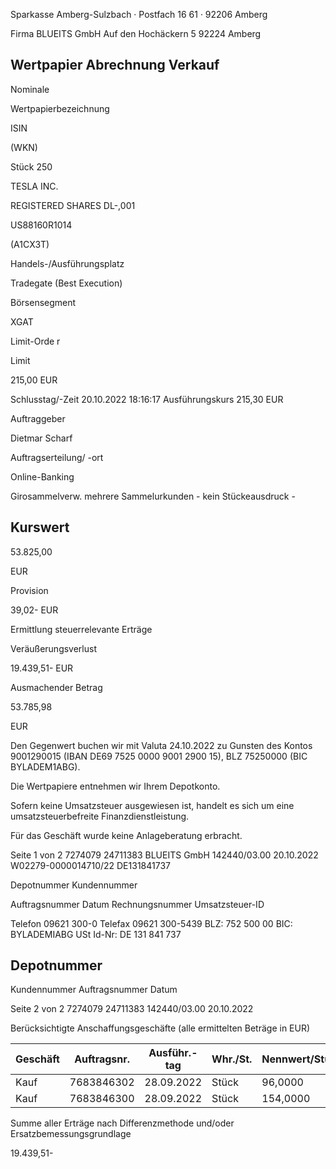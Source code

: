 <!-- image -->

Sparkasse Amberg-Sulzbach · Postfach 16 61 · 92206 Amberg

Firma BLUEITS GmbH Auf den Hochäckern 5 92224 Amberg

## Wertpapier Abrechnung Verkauf

Nominale

Wertpapierbezeichnung

ISIN

(WKN)

Stück 250

TESLA INC.

REGISTERED SHARES DL-,001

US88160R1014

(A1CX3T)

Handels-/Ausführungsplatz

Tradegate (Best Execution)

Börsensegment

XGAT

Limit-Orde r

Limit

215,00 EUR

Schlusstag/-Zeit 20.10.2022 18:16:17 Ausführungskurs 215,30 EUR

Auftraggeber

Dietmar Scharf

Auftragserteilung/ -ort

Online-Banking

Girosammelverw. mehrere Sammelurkunden - kein Stückeausdruck -

## Kurswert

53.825,00

EUR

Provision

39,02- EUR

Ermittlung steuerrelevante Erträge

Veräußerungsverlust

19.439,51- EUR

Ausmachender Betrag

53.785,98

EUR

Den Gegenwert buchen wir mit Valuta 24.10.2022 zu Gunsten des Kontos 9001290015 (IBAN DE69 7525 0000 9001 2900 15), BLZ 75250000 (BIC BYLADEM1ABG).

Die Wertpapiere entnehmen wir Ihrem Depotkonto.

Sofern keine Umsatzsteuer ausgewiesen ist, handelt es sich um eine umsatzsteuerbefreite Finanzdienstleistung.

Für das Geschäft wurde keine Anlageberatung erbracht.

Seite 1 von 2 7274079 24711383 BLUEITS GmbH 142440/03.00 20.10.2022 W02279-0000014710/22 DE131841737

Depotnummer Kundennummer

Auftragsnummer Datum Rechnungsnummer Umsatzsteuer-ID

Telefon 09621 300-0 Telefax 09621 300-5439 BLZ: 752 500 00 BIC: BYLADEMIABG USt Id-Nr: DE 131 841 737

<!-- image -->

## Depotnummer

Kundennummer Auftragsnummer Datum

Seite 2 von 2 7274079 24711383 142440/03.00 20.10.2022

Berücksichtigte Anschaffungsgeschäfte (alle ermittelten Beträge in EUR)

| Geschäft   |   Auftragsnr. | Ausführ.-tag   | Whr./St.   | Nennwert/Stück   | AS-Kosten   | Erlös     | ant. Ergebnis   |     |
|------------|---------------|----------------|------------|------------------|-------------|-----------|-----------------|-----|
| Kauf       |    7683846302 | 28.09.2022     | Stück      | 96,0000          | 28.060,80-  | 20.653,82 | 7.406,98-       | (D) |
| Kauf       |    7683846300 | 28.09.2022     | Stück      | 154,0000         | 45.164,69-  | 33.132,16 | 12.032,53-      | (D) |

Summe aller Erträge nach Differenzmethode und/oder Ersatzbemessungsgrundlage

19.439,51-